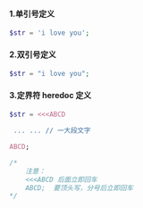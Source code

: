 #### 1.单引号定义

```php
$str = 'i love you';
```

#### 2.双引号定义

```php
$str = "i love you";
```

#### 3.定界符 heredoc 定义

```php
$str = <<<ABCD

 ... ... // 一大段文字

ABCD;

/*
    注意：
    <<<ABCD 后面立即回车
    ABCD;  要顶头写，分号后立即回车
*/

```



